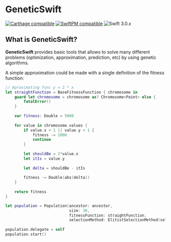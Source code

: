 # GeneticSwift

[![Carthage compatible](https://img.shields.io/badge/Carthage-compatible-4BC51D.svg?style=flat)](#carthage) [![SwiftPM compatible](https://img.shields.io/badge/SwiftPM-compatible-orange.svg)](#swift-package-manager) ![Swift 3.0.x](https://img.shields.io/badge/Swift-3.0.x-orange.svg) 

## What is GeneticSwift?
__GeneticSwift__ provides basic tools that allows to solve many different problems (optimization, approximation, prediction, etc) by using genetic algorithms.

A simple approximation could be made with a single definition of the fitness function:

```swift
// Aproximating func y = 2 * x
let straightFunction = BaseFitnessFunction { chromosome in
    guard let chromosome = chromosome as? Chromosome<Point> else {
        fatalError()
    }
    
    var fitness: Double = 5000
    
    for value in chromosome.values {
        if value.x < 1 || value.y < 1 {
            fitness -= 1000
            continue
        }
		
        let shouldBe = 2*value.x
        let itIs = value.y
        
        let delta = shouldBe - itIs
        
        fitness -= Double(abs(delta))
    }
    
    return fitness
}

let population = Population(ancestor: ancestor,
                            size: 30,
                            fitnessFunction: straightFunction,
                            selectionMethod: ElitistSelectionMethod(select: 15))
        
population.delegate = self
population.start()
```
